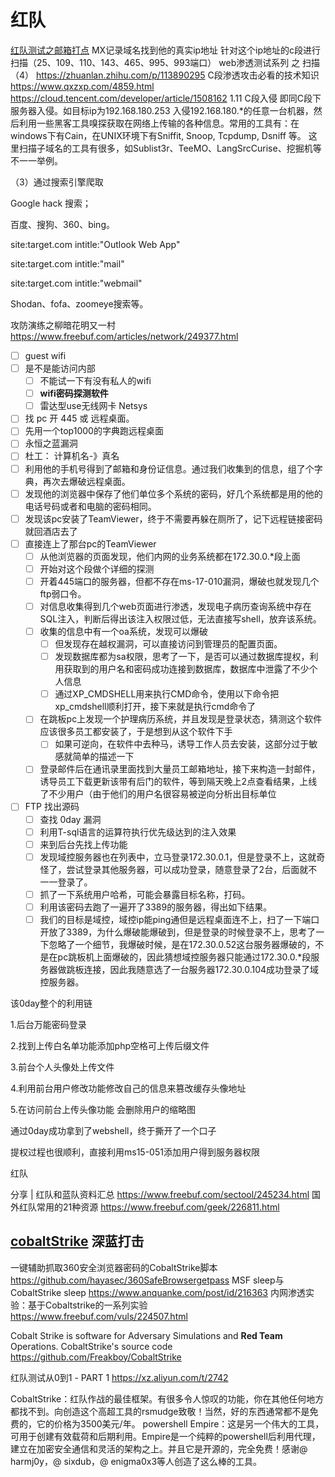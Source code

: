 # 红队

[红队测试之邮箱打点](https://www.freebuf.com/articles/network/250134.html)
MX记录域名找到他的真实ip地址
针对这个ip地址的c段进行扫描（25、109、110、143、465、995、993端口）
web渗透测试系列 之 扫描（4）
https://zhuanlan.zhihu.com/p/113890295
C段渗透攻击必看的技术知识
https://www.qxzxp.com/4859.html
https://cloud.tencent.com/developer/article/1508162
1.11 C段入侵 即同C段下服务器入侵。如目标ip为192.168.180.253 入侵192.168.180.*的任意一台机器，然后利用一些黑客工具嗅探获取在网络上传输的各种信息。常用的工具有：在windows下有Cain，在UNIX环境下有Sniffit, Snoop, Tcpdump, Dsniff 等。
这里扫描子域名的工具有很多，如Sublist3r、TeeMO、LangSrcCurise、挖掘机等不一一举例。

（3）通过搜索引擎爬取

Google hack 搜索；

百度、搜狗、360、bing。

site:target.com intitle:"Outlook Web App"

site:target.com intitle:"mail"

site:target.com intitle:"webmail"

Shodan、fofa、zoomeye搜索等。

攻防演练之柳暗花明又一村
https://www.freebuf.com/articles/network/249377.html

+ [ ] guest wifi
+ [ ] 是不是能访问内部
  + [ ] 不能试一下有没有私人的wifi
  + [ ] **wifi密码探测软件**
  + [ ] 雷达型use无线网卡 Netsys
+ [ ]  找 pc 开 445 或 远程桌面。
  + [ ]  先用一个top1000的字典跑远程桌面
  + [ ]  永恒之蓝漏洞
  + [ ]  杜工： 计算机名-》真名
  + [ ]  利用他的手机号得到了邮箱和身份证信息。通过我们收集到的信息，组了个字典，再次去爆破远程桌面。
  + [ ]  发现他的浏览器中保存了他们单位多个系统的密码，好几个系统都是用的他的电话号码或者和电脑的密码相同。
  + [ ]  发现该pc安装了TeamViewer，终于不需要再躲在厕所了，记下远程链接密码就回酒店去了
+ [ ] 直接连上了那台pc的TeamViewer
  + [ ] 从他浏览器的页面发现，他们内网的业务系统都在172.30.0.*段上面
  + [ ] 开始对这个段做个详细的探测
  + [ ] 开着445端口的服务器，但都不存在ms-17-010漏洞，爆破也就发现几个ftp弱口令。
  + [ ] 对信息收集得到几个web页面进行渗透，发现电子病历查询系统中存在SQL注入，判断后得出该注入权限过低，无法直接写shell，放弃该系统。
  + [ ] 收集的信息中有一个oa系统，发现可以爆破
    + [ ] 但发现存在越权漏洞，可以直接访问到管理员的配置页面。
    + [ ] 发现数据库都为sa权限，思考了一下，是否可以通过数据库提权，利用获取到的用户名和密码成功连接到数据库，数据库中泄露了不少个人信息
    + [ ] 通过XP_CMDSHELL用来执行CMD命令，使用以下命令把xp_cmdshell顺利打开，接下来就是执行cmd命令了
  + [ ] 在跳板pc上发现一个护理病历系统，并且发现是登录状态，猜测这个软件应该很多员工都安装了，于是想到从这个软件下手
    + [ ] 如果可逆向，在软件中去种马，诱导工作人员去安装，这部分过于敏感就简单的描述一下
  + [ ] 登录邮件后在通讯录里面找到大量员工邮箱地址，接下来构造一封邮件，诱导员工下载更新该带有后门的软件，等到隔天晚上2点查看结果，上线了不少用户（由于他们的用户名很容易被逆向分析出目标单位
+ [ ] FTP 找出源码
  + [ ] 查找 0day 漏洞
  + [ ] 利用T-sql语言的运算符执行优先级达到的注入效果
  + [ ] 来到后台先找上传功能
  + [ ] 发现域控服务器也在列表中，立马登录172.30.0.1，但是登录不上，这就奇怪了，尝试登录其他服务器，可以成功登录，随意登录了2台，后面就不一一登录了。
  + [ ] 抓了一下系统用户哈希，可能会暴露目标名称，打码。
  + [ ] 利用该密码去跑了一遍开了3389的服务器，得出如下结果。
  + [ ] 我们的目标是域控，域控ip能ping通但是远程桌面连不上，扫了一下端口开放了3389，为什么爆破能爆破到，但是登录的时候登录不上，思考了一下忽略了一个细节，我爆破时候，是在172.30.0.52这台服务器爆破的，不是在pc跳板机上面爆破的，因此猜想域控服务器只能通过172.30.0.*段服务器做跳板连接，因此我随意选了一台服务器172.30.0.104成功登录了域控服务器。

该0day整个的利用链

1.后台万能密码登录

2.找到上传白名单功能添加php空格可上传后缀文件

3.前台个人头像处上传文件

4.利用前台用户修改功能修改自己的信息来篡改缓存头像地址

5.在访问前台上传头像功能 会删除用户的缩略图

通过0day成功拿到了webshell，终于撕开了一个口子

提权过程也很顺利，直接利用ms15-051添加用户得到服务器权限


红队


分享 | 红队和蓝队资料汇总
https://www.freebuf.com/sectool/245234.html
国外红队常用的21种资源
https://www.freebuf.com/geek/226811.html

## [cobaltStrike](https://www.cobaltstrike.com/) 深蓝打击

一键辅助抓取360安全浏览器密码的CobaltStrike脚本
https://github.com/hayasec/360SafeBrowsergetpass
MSF sleep与CobaltStrike sleep
https://www.anquanke.com/post/id/216363
内网渗透实验：基于Cobaltstrike的一系列实验
https://www.freebuf.com/vuls/224507.html

Cobalt Strike is software for Adversary Simulations and **Red Team** Operations.
CobaltStrike's source code
https://github.com/Freakboy/CobaltStrike

红队测试从0到1 - PART 1
https://xz.aliyun.com/t/2742

CobaltStrike：红队作战的最佳框架。有很多令人惊叹的功能，你在其他任何地方都找不到。向创造这个高超工具的rsmudge致敬！当然，好的东西通常都不是免费的，它的价格为3500美元/年。
powershell Empire：这是另一个伟大的工具，可用于创建有效载荷和后期利用。Empire是一个纯粹的powershell后利用代理，建立在加密安全通信和灵活的架构之上。并且它是开源的，完全免费！感谢@ harmj0y，@ sixdub，@ enigma0x3等人创造了这么棒的工具。
